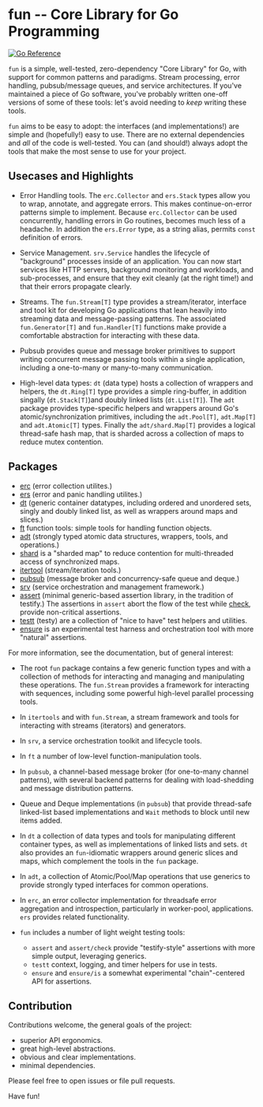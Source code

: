 # fun -- Core Library for Go Programming

[![Go Reference](https://pkg.go.dev/badge/github.com/tychoish/fun.svg)](https://pkg.go.dev/github.com/tychoish/fun)

`fun` is a simple, well-tested, zero-dependency "Core Library" for
Go, with support for common patterns and paradigms. Stream processing,
error handling, pubsub/message queues, and service
architectures. If you've maintained a piece of Go software, you've
probably written one-off versions of some of these tools: let's avoid
needing to _keep_ writing these tools.

`fun` aims to be easy to adopt: the interfaces (and implementations!)
are simple and (hopefully!) easy to use. There are no external
dependencies and _all_ of the code is well-tested. You can (and
should!) always adopt the tools that make the most sense to use for
your project.

## Usecases and Highlights

- Error Handling tools. The `erc.Collector` and `ers.Stack` types
  allow you to wrap, annotate, and aggregate errors. This makes
  continue-on-error patterns simple to implement. Because
  `erc.Collector` can be used concurrently, handling errors in Go
  routines, becomes much less of a headache. In addition the
  `ers.Error` type, as a string alias, permits `const` definition of
  errors.

- Service Management. `srv.Service` handles the lifecycle of
  "background" processes inside of an application. You can now start
  services like HTTP servers, background monitoring and workloads, and
  sub-processes, and ensure that they exit cleanly (at the right
  time!) and that their errors propagate clearly.

- Streams. The `fun.Stream[T]` type provides a stream/iterator,
  interface and tool kit for developing Go applications that lean
  heavily into streaming data and message-passing patterns. The
  associated `fun.Generator[T]` and `fun.Handler[T]` functions make
  provide a comfortable abstraction for interacting with these data.

- Pubsub provides queue and message broker primitives to support
  writing concurrent message passing tools within a single
  application, including a one-to-many or many-to-many communication.

- High-level data types: `dt` (data type) hosts a collection of
  wrappers and helpers, the `dt.Ring[T]` type provides a simple
  ring-buffer, in addition singally (`dt.Stack[T]`)and doubly linked
  lists (`dt.List[T]`). The `adt` package provides type-specific
  helpers and wrappers around Go's atomic/synchronization primitives,
  including the `adt.Pool[T]`, `adt.Map[T]` and `adt.Atomic[T]`
  types. Finally the `adt/shard.Map[T]` provides a logical thread-safe
  hash map, that is sharded across a collection of maps to reduce mutex
  contention.

## Packages

- [erc](https://pkg.go.dev/github.com/tychoish/fun/erc) (error
  collection utilites.)
- [ers](https://pkg.go.dev/github.com/tychoish/fun/erc) (error and
  panic handling utilites.)
- [dt](https://pkg.go.dev/github.com/tychoish/fun/dt) (generic
  container datatypes, including ordered and unordered sets, singly
  and doubly linked list, as well as wrappers around maps and slices.)
- [ft](https://pkg.go.dev/github.com/tychoish/fun/ft) function tools:
  simple tools for handling function objects.
- [adt](https://pkg.go.dev/github.com/tychoish/fun/adt) (strongly typed
  atomic data structures, wrappers, tools, and operations.)
- [shard](https://pkg.go.dev/github.com/tychoish/fun/adt/shard) is a
  "sharded map" to reduce contention for multi-threaded access of
  synchronized maps.
- [itertool](https://pkg.go.dev/github.com/tychoish/fun/itertool)
  (stream/iteration tools.)
- [pubsub](https://pkg.go.dev/github.com/tychoish/fun/pubsub) (message
  broker and concurrency-safe queue and deque.)
- [srv](https://pkg.go.dev/github.com/tychoish/fun/srv) (service
  orchestration and management framework.)
- [assert](https://pkg.go.dev/github.com/tychoish/fun/assert)
  (minimal generic-based assertion library, in the tradition of
  testify.) The assertions in `assert` abort the flow of the test while
  [check](https://pkg.go.dev/github.com/tychoish/fun/assert/check),
  provide non-critical assertions.
- [testt](https://pkg.go.dev/github.com/tychoish/fun/testt) (testy)
  are a collection of "nice to have" test helpers and utilities.
- [ensure](https://pkg.go.dev/github.com/tychoish/fun/ensure) is an
  experimental test harness and orchestration tool with more "natural"
  assertions.

For more information, see the documentation, but of general interest:

- The root `fun` package contains a few generic function types and
  with a collection of methods for interacting and managing and
  manipulating these operations. The `fun.Stream` provides a
  framework for interacting with sequences, including some powerful
  high-level parallel processing tools.

- In `itertools` and with `fun.Stream`, a stream framework and tools
  for interacting with streams (iterators) and generators.

- In `srv`, a service orchestration toolkit and lifecycle tools.

- In `ft` a number of low-level function-manipulation tools.

- In `pubsub`, a channel-based message broker (for one-to-many channel
  patterns), with several backend patterns for dealing with
  load-shedding and message distribution patterns.

- Queue and Deque implementations (in `pubsub`) that provide
  thread-safe linked-list based implementations and `Wait` methods to
  block until new items added.

- In `dt` a collection of data types and tools for manipulating
  different container types, as well as implementations of linked
  lists and sets. `dt` also provides an `fun`-idiomatic wrappers around
  generic slices and maps, which complement the tools in the `fun`
  package.

- In `adt`, a collection of Atomic/Pool/Map operations that use
  generics to provide strongly typed interfaces for common operations.

- In `erc`, an error collector implementation for threadsafe error
  aggregation and introspection, particularly in worker-pool,
  applications. `ers` provides related functionality.

- `fun` includes a number of light weight testing tools:
  - `assert` and `assert/check` provide "testify-style" assertions
	with more simple output, leveraging generics.
  - `testt` context, logging, and timer helpers for use in tests.
  - `ensure` and `ensure/is` a somewhat experimental "chain"-centered
	API for assertions.

## Contribution

Contributions welcome, the general goals of the project:

- superior API ergonomics.
- great high-level abstractions.
- obvious and clear implementations.
- minimal dependencies.

Please feel free to open issues or file pull requests.

Have fun!
